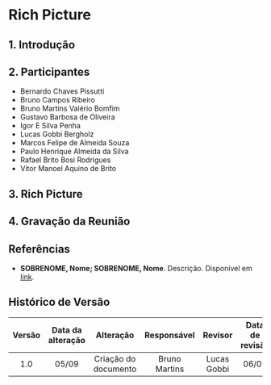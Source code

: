 # Rich Picture

## 1. Introdução

## 2. Participantes
- Bernardo Chaves Pissutti
- Bruno Campos Ribeiro
- Bruno Martins Valério Bomfim
- Gustavo Barbosa de Oliveira
- Igor E Silva Penha
- Lucas Gobbi Bergholz
- Marcos Felipe de Almeida Souza
- Paulo Henrique Almeida da Silva
- Rafael Brito Bosi Rodrigues
- Vitor Manoel Aquino de Brito

## 3. Rich Picture

<!-- ### 3.1. Subtópico 1 -->
<!-- ### 3.1. Subtópico 2 -->

## 4. Gravação da Reunião
<!-- Youtube iframe -->

## Referências
- **SOBRENOME, Nome; SOBRENOME, Nome**. Descrição. Disponível em [link](link). 

## Histórico de Versão
|  Versão  | Data da alteração | Alteração | Responsável | Revisor | Data de revisão |
| :---: | :---: | :---: | :---: | :---: | :---: |
| 1.0 | 05/09 | Criação do documento | Bruno Martins | Lucas Gobbi | 06/09 |